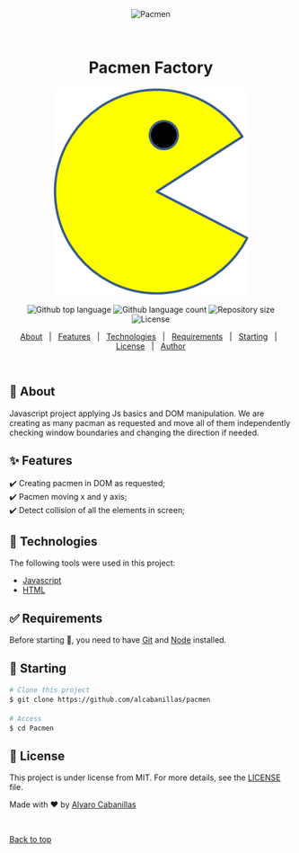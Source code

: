 <div align="center" id="top"> 
  <img src="./.github/app.gif" alt="Pacmen" />

  &#xa0;

  <!-- <a href="https://pacmen.netlify.app">Demo</a> -->
</div>

<h1 align="center">Pacmen Factory</h1>
<div align="center">
  <img alt ="Pacman" src="images/PacMan1.png">
</div>

<p align="center">
  <img alt="Github top language" src="https://img.shields.io/github/languages/top/alcabanillas/Pacmen?color=56BEB8">

  <img alt="Github language count" src="https://img.shields.io/github/languages/count/alcabanillas/Pacmen?color=56BEB8">

  <img alt="Repository size" src="https://img.shields.io/github/repo-size/alcabanillas/Pacmen?color=56BEB8">

  <img alt="License" src="https://img.shields.io/github/license/alcabanillas/Pacmen?color=56BEB8">

  <!-- <img alt="Github issues" src="https://img.shields.io/github/issues/alcabanillas/Pacmen?color=56BEB8" /> -->

  <!-- <img alt="Github forks" src="https://img.shields.io/github/forks/alcabanillas/Pacmen?color=56BEB8" /> -->

  <!-- <img alt="Github stars" src="https://img.shields.io/github/stars/alcabanillas/Pacmen?color=56BEB8" /> -->
</p>

<!-- Status -->

<!-- <h4 align="center"> 
	🚧  Pacmen 🚀 Under construction...  🚧
</h4> 

<hr> -->

<p align="center">
  <a href="#dart-about">About</a> &#xa0; | &#xa0; 
  <a href="#sparkles-features">Features</a> &#xa0; | &#xa0;
  <a href="#rocket-technologies">Technologies</a> &#xa0; | &#xa0;
  <a href="#white_check_mark-requirements">Requirements</a> &#xa0; | &#xa0;
  <a href="#checkered_flag-starting">Starting</a> &#xa0; | &#xa0;
  <a href="#memo-license">License</a> &#xa0; | &#xa0;
  <a href="https://github.com/alcabanillas" target="_blank">Author</a>
</p>

<br>

## :dart: About ##

Javascript project applying Js basics and DOM manipulation. We are creating as many pacman as requested and move all of them independently checking window boundaries and changing the direction if needed.


## :sparkles: Features ##

:heavy_check_mark: Creating pacmen in DOM as requested;\
:heavy_check_mark: Pacmen moving x and y axis;\
:heavy_check_mark: Detect collision of all the elements in screen;

## :rocket: Technologies ##

The following tools were used in this project:

- [Javascript](https://javascript.com/)
- [HTML](https://html.com/)

## :white_check_mark: Requirements ##

Before starting :checkered_flag:, you need to have [Git](https://git-scm.com) and [Node](https://nodejs.org/en/) installed.

## :checkered_flag: Starting ##

```bash
# Clone this project
$ git clone https://github.com/alcabanillas/pacmen

# Access
$ cd Pacmen
```

## :memo: License ##

This project is under license from MIT. For more details, see the [LICENSE](LICENSE.md) file.


Made with :heart: by <a href="https://github.com/alcabanillas" target="_blank">Alvaro Cabanillas</a>

&#xa0;

<a href="#top">Back to top</a>
